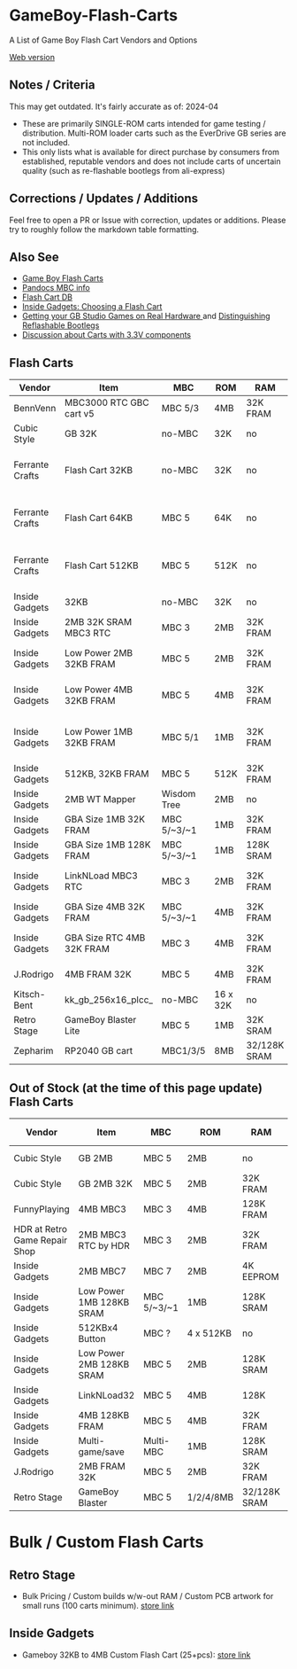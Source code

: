 # GameBoy-Flash-Carts
A List of Game Boy Flash Cart Vendors and Options

[Web version](https://bbbbbr.github.io/GameBoy-Flash-Carts/)

## Notes / Criteria
This may get outdated. It's fairly accurate as of: 2024-04

* These are primarily SINGLE-ROM carts intended for game testing / distribution. Multi-ROM loader carts such as the EverDrive GB series are not included.
* This only lists what is available for direct purchase by consumers from established, reputable vendors and does not include carts of uncertain quality (such as re-flashable bootlegs from ali-express)

## Corrections / Updates / Additions
Feel free to open a PR or Issue with correction, updates or additions. Please try to roughly follow the markdown table formatting.

## Also See
* [Game Boy Flash Carts](https://gameboy.github.io/wiki/flashcarts)
* [Pandocs MBC info](https://gbdev.io/pandocs/MBCs.html)
* [Flash Cart DB](https://flashcartdb.com/index.php/Main_Page)
* [Inside Gadgets: Choosing a Flash Cart](https://shop.insidegadgets.com/choosing-a-flash-cart/)
* [Getting your GB Studio Games on Real Hardware ](https://gbstudiocentral.com/tips/getting-your-gb-studio-games-on-real-hardware/) and [Distinguishing Reflashable Bootlegs](https://gbstudiocentral.com/tips/distinguishing-reflashable-bootlegs/)
* [Discussion about Carts with 3.3V components](https://web.archive.org/web/20180817042212/https://db-electronics.ca/2017/07/05/the-dangers-of-3-3v-flash-in-retro-consoles/)


## Flash Carts

| Vendor          | Item               | MBC    | ROM       | RAM       | Features | Price USD | Country | URL  |
|-----------------|--------------------|--------|-----------|-----------|----------|-----------|---------|------|
| BennVenn | MBC3000 RTC GBC cart v5     | MBC 5/3 | 4MB      | 32K FRAM | RTC | ~$29.00      | AUS     | [store link](https://bennvenn.myshopify.com/products/mbc3000-rtc-gbc-cart-v5)
| Cubic Style     | GB 32K             | no-MBC | 32K       | no        |         | ~$8 | JPN | [store link](https://cubic-style.booth.pm/items/1511849)
| Ferrante Crafts | Flash Cart 32KB    | no-MBC  | 32K       | no        |         | ~$15 ($5.50) | NLD | [store link](https://www.ferrantecrafts.com/listing/1051728136/flash-cartridge-for-game-boy-32kb-flash) ([HHL USA](https://handheldlegend.com/products/copy-of-game-boy-flash-cartridge-32kb-rom-ferrante-crafts))
| Ferrante Crafts | Flash Cart 64KB    | MBC 5   | 64K       | no        |         | ~$17 ($6.50) | NLD | [store link](https://www.ferrantecrafts.com/listing/1221424181/flash-cartridge-for-game-boy-64kb-flash) ([HHL USA](https://handheldlegend.com/products/copy-of-copy-of-game-boy-flash-cartridge-64kb-rom-ferrante-crafts))
| Ferrante Crafts | Flash Cart 512KB   | MBC 5   | 512K      | no        |         | ~$19 ($8) | NLD | [store link](https://www.ferrantecrafts.com/listing/1220871684/flash-cartridge-for-game-boy-512kb-rom) ([HHL USA](https://handheldlegend.com/products/game-boy-flash-cartridge-512kb-rom-ferrante-crafts))
| Inside Gadgets | 32KB                | no-MBC  | 32K       | no |       | $12 | AUS | [store link](https://www.tindie.com/products/insidegadgets/32kb-flash-cart-for-gameboy/)
| Inside Gadgets | 2MB 32K SRAM MBC3 RTC  | MBC 3       | 2MB     | 32K FRAM  | RTC              | $54 | AUS | [store link](https://shop.insidegadgets.com/product/gameboy-4mb-32kb-fram-mbc3-with-rtc-flash-cart/)
| Inside Gadgets | Low Power 2MB 32KB FRAM  | MBC 5       | 2MB       | 32K FRAM  | Low Power, LED    | $24-28    | AUS | [store link](https://shop.insidegadgets.com/product/gameboy-2mb-32kb-fram-flash-cart-ultra-low-power/)
| Inside Gadgets | Low Power 4MB 32KB FRAM  | MBC 5       | 4MB       | 32K FRAM  | Low Power, Rumble | $29-34 | AUS | [store link](https://shop.insidegadgets.com/product/gameboy-4mb-32kb-fram-flash-cart-ultra-low-power/)
| Inside Gadgets | Low Power 1MB 32KB FRAM  | MBC 5/1     | 1MB       | 32K FRAM  | Low Power, Custom Boot Logo | $24    | AUS | [store link](https://shop.insidegadgets.com/product/gameboy-1mb-32kb-fram-flash-cart-ultra-low-power/)
| Inside Gadgets | 512KB, 32KB FRAM     | MBC 5        | 512K      | 32K FRAM  | Custom Boot Logo | $21 | AUS | [store link](https://shop.insidegadgets.com/product/gameboy-512kb-32kb-fram-flash-cart-custom-boot-logo-option/)
| Inside Gadgets | 2MB WT Mapper        | Wisdom Tree | 2MB       | no        |                   | $18    | AUS | [store link](https://shop.insidegadgets.com/product/gameboy-2mb-wt-mapper-flash-cart/)
| Inside Gadgets | GBA Size 1MB 32K FRAM | MBC 5/~3/~1  | 1MB     | 32K FRAM   | GBA Cart Sized    | $31.10    | AUS | [store link](https://shop.insidegadgets.com/product/gameboy-1mb-32kb-fram-mini-flash-cart-fits-in-a-gba-cartridge/)
| Inside Gadgets | GBA Size 1MB 128K FRAM | MBC 5/~3/~1 | 1MB     | 128K SRAM  | GBA Cart Sized    | $35    | AUS | [store link](https://shop.insidegadgets.com/product/gameboy-1mb-128kb-sram-mini-flash-cart-fits-in-a-gba-cartridge-for-gba-gba-sp/)
| Inside Gadgets | LinkNLoad MBC3 RTC  | MBC 3   | 2MB       | 32K FRAM     | RTC, USB-C Reflash | $66-68 | AUS | [store link](https://shop.insidegadgets.com/product/gameboy-mbc3-rtc-linknload-usb-flash-cart-works-with-pokemon-games-hacks-like-cc/)
| Inside Gadgets | GBA Size 4MB 32K FRAM | MBC 5/~3/~1 | 4MB      | 32K FRAM   | GBA Cart Sized    | $40.30    | AUS | [store link](https://shop.insidegadgets.com/product/gameboy-4mb-32kb-fram-mini-flash-cart-fits-in-a-gba-cartridge/)
| Inside Gadgets | GBA Size RTC 4MB 32K FRAM | MBC 3 | 4MB      | 32K FRAM   | GBA Cart Sized, RTC | $62    | AUS | [store link](https://shop.insidegadgets.com/product/gameboy-4mb-32kb-fram-mbc3-with-rtc-mini-flash-cart-works-with-pokemon-games-hacks-like-cc-fits-in-a-gba-cartridge-for-gba-gba-sp/)
| J.Rodrigo      | 4MB FRAM 32K       | MBC 5 | 4MB       | 32K FRAM   |        | $50   | ESP | [store link](https://www.tindie.com/products/jrodrigo/flash-cartridge-rom-4mb-fram-32kb-for-gameboy/)
| Kitsch-Bent    | kk_gb_256x16_plcc_ | no-MBC | 16 x 32K   | no        | Selectable ROM | $30 | USA | [store link](https://store.kitsch-bent.com/products/kk_gb_256x16_plcc-cartridge)
| Retro Stage    | GameBoy Blaster Lite   | MBC 5   | 1MB | 32K SRAM |         | $18       | USA?    | [store link](https://retrostage.net/?product=gameboy-blaster-lite)
| Zepharim       | RP2040 GB cart     | MBC1/3/5| 8MB       | 32/128K SRAM | Hi Power Draw | $30       | DE     | [store link](https://www.tindie.com/products/zeraphim/rp2040-based-game-boy-cartridge/#shipping) 


## Out of Stock (at the time of this page update) Flash Carts

| Vendor          | Item               | MBC    | ROM       | RAM       | Feature | Price USD | Country | URL |
|-----------------|--------------------|--------|-----------|-----------|----------|-----------|---------|------|
| Cubic Style     | GB 2MB             | MBC 5  | 2MB       | no        |         | ~$18 | JPN | [store link](https://cubic-style.booth.pm/items/2384914)
| Cubic Style     | GB 2MB 32K         | MBC 5  | 2MB       | 32K FRAM  |         | ~$24 | JPN | [store link](https://cubic-style.booth.pm/items/2384780)
|FunnyPlaying    | 4MB MBC3            | MBC 3   | 4MB       | 128K FRAM  | RTC    | ~$27 | CN | [store link](https://funnyplaying.com/collections/product/products/midnighttrace-gb-gbc-flash-cart)
| HDR at Retro Game Repair Shop | 2MB MBC3 RTC by HDR | MBC 3   | 2MB       | 32K FRAM   | RTC    | $60  | USA | [store link](https://retrogamerepairshop.com/products/game-boy-2mb-32kb-fram-mbc3-with-rtc-flash-cartridge-by-hdr?variant=40144623927468)
| Inside Gadgets | 2MB MBC7            | MBC 7   | 2MB       | 4K EEPROM | Accelerometer  | $56 | AUS | [store link](https://shop.insidegadgets.com/product/gameboy-2mb-mbc7-flash-cart/)
| Inside Gadgets | Low Power 1MB 128KB SRAM | MBC 5/~3/~1 | 1MB       | 128K SRAM | Low Power      | $34    | AUS | [store link](https://shop.insidegadgets.com/product/gameboy-1mb-128kb-sram-flash-cart-ultra-low-power-great-for-lsdj/)
| Inside Gadgets | 512KBx4 Button      | MBC ?   | 4 x 512KB | no        | Selectable ROM | $19.60 | AUS | [store link](https://shop.insidegadgets.com/product/gameboy-512kbx4-button-flash-cart/)
| Inside Gadgets | Low Power 2MB 128KB SRAM | MBC 5       | 2MB       | 128K SRAM | Low Power      | $34    | AUS | [store link](https://shop.insidegadgets.com/product/gameboy-2mb-128kb-sram-flash-cart-ultra-low-power-perfect-for-lsdj/)
| Inside Gadgets | LinkNLoad32         | MBC 5   | 4MB       | 128K         | USB-C Reflash  | $65-67 | AUS | [store link](https://shop.insidegadgets.com/product/gameboy-linknload32-flash-cart-4mb-128kb-fram-with-usb/)
| Inside Gadgets | 4MB 128KB FRAM      | MBC 5   | 4MB       | 32K FRAM     |                | $47 | AUS | [store link](https://shop.insidegadgets.com/product/gameboy-4mb-128kb-fram-flash-cart-low-power/)
| Inside Gadgets | Multi-game/save      | Multi-MBC   | 1MB       | 128K SRAM | Multi-game        | $36.80    | AUS | [store link](https://shop.insidegadgets.com/product/gameboy-1mb-128kb-sram-power-cart-multi-game-and-multi-save/)
| J.Rodrigo      | 2MB FRAM 32K       | MBC 5 | 2MB       | 32K FRAM   |        | $30   | ESP | [store link](https://www.tindie.com/products/jrodrigo/flash-cartridge-rom-2mb-fram-32kb-for-gameboy/)
| Retro Stage    | GameBoy Blaster    | MBC 5   | 1/2/4/8MB | 32/128K SRAM |         | $24       | USA?    | [store link](https://retrostage.net/?product=gb-blaster)




# Bulk / Custom Flash Carts
## Retro Stage
* Bulk Pricing / Custom builds w/w-out RAM / Custom PCB artwork for small runs (100 carts minimum). [store link](https://retrostage.net/?product=gb-blaster)

## Inside Gadgets
* Gameboy 32KB to 4MB Custom Flash Cart (25+pcs): [store link](https://shop.insidegadgets.com/product/custom-gameboy-flash-cart/)


